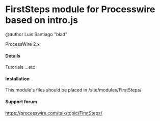 # FirstSteps module for Processwire based on intro.js
@author  Luis Santiago "blad"

ProcessWire 2.x 


#### Details

Tutorials ...etc

#### Installation

This module's files should be placed in /site/modules/FirstSteps/

#### Support forum

https://processwire.com/talk/topic/FirstSteps/
